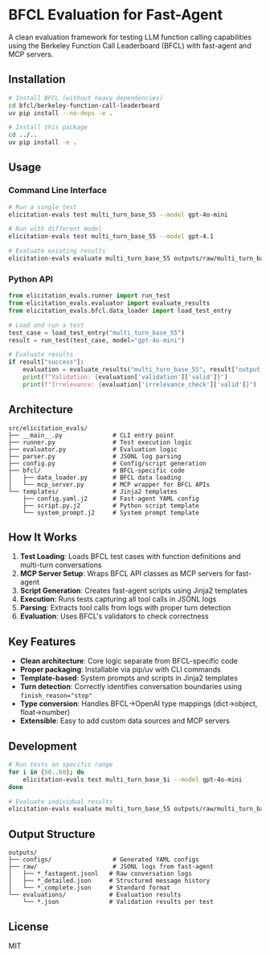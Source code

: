 # BFCL Evaluation for Fast-Agent

A clean evaluation framework for testing LLM function calling capabilities using the Berkeley Function Call Leaderboard (BFCL) with fast-agent and MCP servers.

## Installation

```bash
# Install BFCL (without heavy dependencies)
cd bfcl/berkeley-function-call-leaderboard
uv pip install --no-deps -e .

# Install this package
cd ../..
uv pip install -e .
```

## Usage

### Command Line Interface

```bash
# Run a single test
elicitation-evals test multi_turn_base_55 --model gpt-4o-mini

# Run with different model
elicitation-evals test multi_turn_base_55 --model gpt-4.1

# Evaluate existing results
elicitation-evals evaluate multi_turn_base_55 outputs/raw/multi_turn_base_55_fastagent.jsonl
```

### Python API

```python
from elicitation_evals.runner import run_test
from elicitation_evals.evaluator import evaluate_results
from elicitation_evals.bfcl.data_loader import load_test_entry

# Load and run a test
test_case = load_test_entry("multi_turn_base_55")
result = run_test(test_case, model="gpt-4o-mini")

# Evaluate results
if result["success"]:
    evaluation = evaluate_results("multi_turn_base_55", result["output_file"])
    print(f"Validation: {evaluation['validation']['valid']}")
    print(f"Irrelevance: {evaluation['irrelevance_check']['valid']}")
```

## Architecture

```
src/elicitation_evals/
├── __main__.py              # CLI entry point
├── runner.py                # Test execution logic
├── evaluator.py             # Evaluation logic
├── parser.py                # JSONL log parsing
├── config.py                # Config/script generation
├── bfcl/                    # BFCL-specific code
│   ├── data_loader.py       # BFCL data loading
│   └── mcp_server.py        # MCP wrapper for BFCL APIs
└── templates/               # Jinja2 templates
    ├── config.yaml.j2       # Fast-agent YAML config
    ├── script.py.j2         # Python script template
    └── system_prompt.j2     # System prompt template
```

## How It Works

1. **Test Loading**: Loads BFCL test cases with function definitions and multi-turn conversations
2. **MCP Server Setup**: Wraps BFCL API classes as MCP servers for fast-agent
3. **Script Generation**: Creates fast-agent scripts using Jinja2 templates
4. **Execution**: Runs tests capturing all tool calls in JSONL logs
5. **Parsing**: Extracts tool calls from logs with proper turn detection
6. **Evaluation**: Uses BFCL's validators to check correctness

## Key Features

- **Clean architecture**: Core logic separate from BFCL-specific code
- **Proper packaging**: Installable via pip/uv with CLI commands
- **Template-based**: System prompts and scripts in Jinja2 templates
- **Turn detection**: Correctly identifies conversation boundaries using `finish_reason="stop"`
- **Type conversion**: Handles BFCL→OpenAI type mappings (dict→object, float→number)
- **Extensible**: Easy to add custom data sources and MCP servers

## Development

```bash
# Run tests on specific range
for i in {50..60}; do
    elicitation-evals test multi_turn_base_$i --model gpt-4o-mini
done

# Evaluate individual results
elicitation-evals evaluate multi_turn_base_55 outputs/raw/multi_turn_base_55_fastagent.jsonl
```

## Output Structure

```
outputs/
├── configs/                 # Generated YAML configs
├── raw/                     # JSONL logs from fast-agent
│   ├── *_fastagent.jsonl   # Raw conversation logs
│   ├── *_detailed.json     # Structured message history
│   └── *_complete.json     # Standard format
└── evaluations/            # Evaluation results
    └── *.json              # Validation results per test
```

## License

MIT